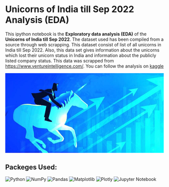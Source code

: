 # Unicorns of India till Sep 2022 Analysis (EDA)
This ipython notebook is the <b>Exploratory data analysis (EDA)</b> of the <b>Unicorns of India till Sep 2022</b>. The dataset used has been compiled from a source through web scrapping. This dataset consist of list of all unicorns in India till Sep 2022. Also, this data set gives information about the unicorns which lost their unicorn status in India and information about the publicly listed company status. This data was scrapped from https://www.ventureintelligence.com/.
You can follow the analysis on <a href="https://www.kaggle.com/code/shrikrishnaparab/unicorns-of-india-till-sep-2022-analysis-eda">kaggle</a>

![Unicorns-of-India](dataset-cover.jpg)

## Packeges Used:
 ![Python][python] ![NumPy][numpy-image] ![Pandas][Pandas-image] ![Matplotlib][Matplotlib-image] ![Plotly][Plotly-image]  ![Jupyter Notebook][ipython-image]
 
[python]: https://img.shields.io/badge/python-3670A0?style=for-the-badge&logo=python&logoColor=ffdd54
[numpy-image]: https://img.shields.io/badge/numpy-%23013243.svg?style=for-the-badge&logo=numpy&logoColor=white
[Pandas-image]: https://img.shields.io/badge/pandas-%23150458.svg?style=for-the-badge&logo=pandas&logoColor=white
[Matplotlib-image]: https://img.shields.io/badge/Matplotlib-%23ffffff.svg?style=for-the-badge&logo=Matplotlib&logoColor=black
[Plotly-image]: https://img.shields.io/badge/Plotly-%233F4F75.svg?style=for-the-badge&logo=plotly&logoColor=white
[ipython-image]: https://img.shields.io/badge/jupyter-%23FA0F00.svg?style=for-the-badge&logo=jupyter&logoColor=white

